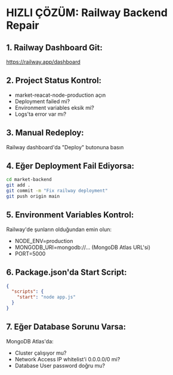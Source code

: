 # HIZLI ÇÖZÜM: Railway Backend Repair

## 1. Railway Dashboard Git:
https://railway.app/dashboard

## 2. Project Status Kontrol:
- market-reacat-node-production açın
- Deployment failed mi? 
- Environment variables eksik mi?
- Logs'ta error var mı?

## 3. Manual Redeploy:
Railway dashboard'da "Deploy" butonuna basın

## 4. Eğer Deployment Fail Ediyorsa:
```bash
cd market-backend
git add .
git commit -m "Fix railway deployment"
git push origin main
```

## 5. Environment Variables Kontrol:
Railway'de şunların olduğundan emin olun:
- NODE_ENV=production
- MONGODB_URI=mongodb://... (MongoDB Atlas URL'si)
- PORT=5000

## 6. Package.json'da Start Script:
```json
{
  "scripts": {
    "start": "node app.js"
  }
}
```

## 7. Eğer Database Sorunu Varsa:
MongoDB Atlas'da:
- Cluster çalışıyor mu?
- Network Access IP whitelist'i 0.0.0.0/0 mi?
- Database User password doğru mu?
